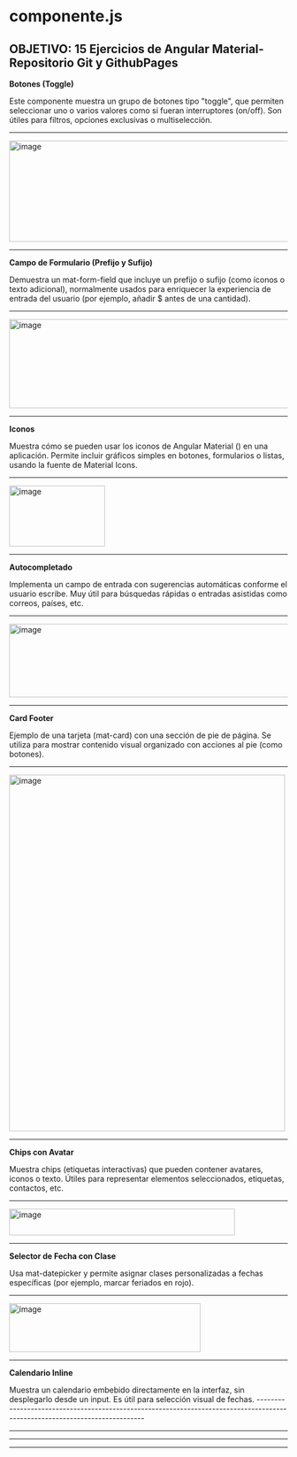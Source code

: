 # componente.js
**OBJETIVO: 15 Ejercicios de Angular Material- Repositorio Git y GithubPages**
------------------------------------------------------------------------------------------------------------------------------

**Botones (Toggle)**

<app-button-toggle-appearance-example>
Este componente muestra un grupo de botones tipo "toggle", que permiten seleccionar uno o varios valores como si fueran interruptores (on/off). Son útiles para filtros, opciones exclusivas o multiselección.
  
---------------------------------------------------------------------------------------------------------------------------------------------------------------------------------
  
<img width="586" height="183" alt="image" src="https://github.com/user-attachments/assets/fe72b094-fb02-401e-94cb-6900b588705f" />

----------------------------------------------------------------------------------------------------------------------------

**Campo de Formulario (Prefijo y Sufijo)**

<app-form-field-prefix-suffix-example>
Demuestra un mat-form-field que incluye un prefijo o sufijo (como íconos o texto adicional), normalmente usados para enriquecer la experiencia de entrada del usuario (por ejemplo, añadir $ antes de una cantidad).
  
----------------------------------------------------------------------------------------------------------------------------

<img width="582" height="161" alt="image" src="https://github.com/user-attachments/assets/ba6dfde4-aae6-4923-a6f4-5ebbcb1e6d90" />


----------------------------------------------------------------------------------------------------------------------------

**Iconos**

<app-icon-overview-example>
Muestra cómo se pueden usar los iconos de Angular Material (<mat-icon>) en una aplicación. Permite incluir gráficos simples en botones, formularios o listas, usando la fuente de Material Icons.
  
----------------------------------------------------------------------------------------------------------------------------

<img width="173" height="110" alt="image" src="https://github.com/user-attachments/assets/6a25793e-2aeb-4cac-a13b-32215fa6f199" />

----------------------------------------------------------------------------------------------------------------------------

**Autocompletado**

<app-mat-autocomplete>
Implementa un campo de entrada con sugerencias automáticas conforme el usuario escribe. Muy útil para búsquedas rápidas o entradas asistidas como correos, países, etc.
  
----------------------------------------------------------------------------------------------------------------------------

<img width="664" height="133" alt="image" src="https://github.com/user-attachments/assets/4c640c83-50f3-4184-a1d6-d146d75753bd" />

----------------------------------------------------------------------------------------------------------------------------

**Card Footer**

<app-card-footer>
Ejemplo de una tarjeta (mat-card) con una sección de pie de página. Se utiliza para mostrar contenido visual organizado con acciones al pie (como botones).

----------------------------------------------------------------------------------------------------------------------------

<img width="499" height="645" alt="image" src="https://github.com/user-attachments/assets/55b1ef26-2fd8-424c-a505-bccab30fc4f4" />

----------------------------------------------------------------------------------------------------------------------------

**Chips con Avatar**

<app-chips-avatar>
Muestra chips (etiquetas interactivas) que pueden contener avatares, iconos o texto. Útiles para representar elementos seleccionados, etiquetas, contactos, etc.
  
----------------------------------------------------------------------------------------------------------------------------

<img width="408" height="48" alt="image" src="https://github.com/user-attachments/assets/1efaf424-6518-4976-88f0-1d6df3b7d4cf" />

----------------------------------------------------------------------------------------------------------------------------

**Selector de Fecha con Clase**

<app-datepicker-date-class>
Usa mat-datepicker y permite asignar clases personalizadas a fechas específicas (por ejemplo, marcar feriados en rojo).
  
----------------------------------------------------------------------------------------------------------------------------

<img width="346" height="88" alt="image" src="https://github.com/user-attachments/assets/0af32c33-970f-44ed-9c80-4425a7fb6f12" />

----------------------------------------------------------------------------------------------------------------------------

**Calendario Inline**

<app-datepicker-inline-calendar>
Muestra un calendario embebido directamente en la interfaz, sin desplegarlo desde un input. Es útil para selección visual de fechas.
----------------------------------------------------------------------------------------------------------------------------



----------------------------------------------------------------------------------------------------------------------------

----------------------------------------------------------------------------------------------------------------------------

----------------------------------------------------------------------------------------------------------------------------














